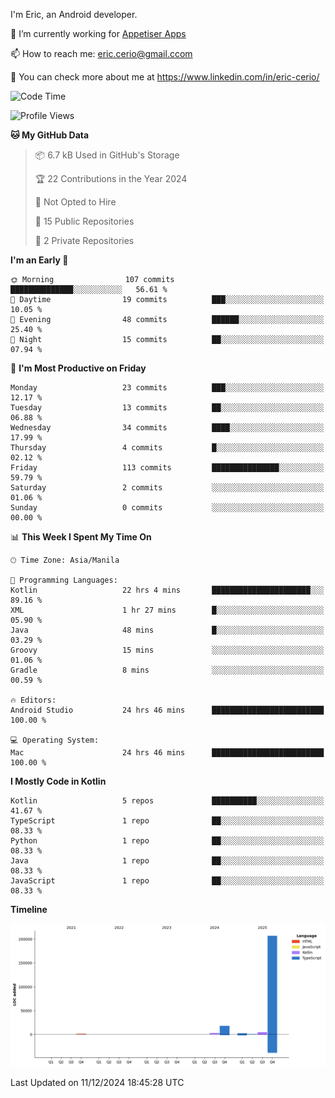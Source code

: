 
I'm Eric, an Android developer.

🔭 I’m currently working for [Appetiser Apps](http://appetiser.com.au)

📫 How to reach me: eric.cerio@gmail.ccom

👀 You can check more about me at https://www.linkedin.com/in/eric-cerio/

<!--START_SECTION:waka-->
![Code Time](http://img.shields.io/badge/Code%20Time-653%20hrs%209%20mins-blue)

![Profile Views](http://img.shields.io/badge/Profile%20Views-0-blue)

**🐱 My GitHub Data** 

> 📦 6.7 kB Used in GitHub's Storage 
 > 
> 🏆 22 Contributions in the Year 2024
 > 
> 🚫 Not Opted to Hire
 > 
> 📜 15 Public Repositories 
 > 
> 🔑 2 Private Repositories 
 > 
**I'm an Early 🐤** 

```text
🌞 Morning                107 commits         ██████████████░░░░░░░░░░░   56.61 % 
🌆 Daytime                19 commits          ███░░░░░░░░░░░░░░░░░░░░░░   10.05 % 
🌃 Evening                48 commits          ██████░░░░░░░░░░░░░░░░░░░   25.40 % 
🌙 Night                  15 commits          ██░░░░░░░░░░░░░░░░░░░░░░░   07.94 % 
```
📅 **I'm Most Productive on Friday** 

```text
Monday                   23 commits          ███░░░░░░░░░░░░░░░░░░░░░░   12.17 % 
Tuesday                  13 commits          ██░░░░░░░░░░░░░░░░░░░░░░░   06.88 % 
Wednesday                34 commits          ████░░░░░░░░░░░░░░░░░░░░░   17.99 % 
Thursday                 4 commits           █░░░░░░░░░░░░░░░░░░░░░░░░   02.12 % 
Friday                   113 commits         ███████████████░░░░░░░░░░   59.79 % 
Saturday                 2 commits           ░░░░░░░░░░░░░░░░░░░░░░░░░   01.06 % 
Sunday                   0 commits           ░░░░░░░░░░░░░░░░░░░░░░░░░   00.00 % 
```


📊 **This Week I Spent My Time On** 

```text
🕑︎ Time Zone: Asia/Manila

💬 Programming Languages: 
Kotlin                   22 hrs 4 mins       ██████████████████████░░░   89.16 % 
XML                      1 hr 27 mins        █░░░░░░░░░░░░░░░░░░░░░░░░   05.90 % 
Java                     48 mins             █░░░░░░░░░░░░░░░░░░░░░░░░   03.29 % 
Groovy                   15 mins             ░░░░░░░░░░░░░░░░░░░░░░░░░   01.06 % 
Gradle                   8 mins              ░░░░░░░░░░░░░░░░░░░░░░░░░   00.59 % 

🔥 Editors: 
Android Studio           24 hrs 46 mins      █████████████████████████   100.00 % 

💻 Operating System: 
Mac                      24 hrs 46 mins      █████████████████████████   100.00 % 
```

**I Mostly Code in Kotlin** 

```text
Kotlin                   5 repos             ██████████░░░░░░░░░░░░░░░   41.67 % 
TypeScript               1 repo              ██░░░░░░░░░░░░░░░░░░░░░░░   08.33 % 
Python                   1 repo              ██░░░░░░░░░░░░░░░░░░░░░░░   08.33 % 
Java                     1 repo              ██░░░░░░░░░░░░░░░░░░░░░░░   08.33 % 
JavaScript               1 repo              ██░░░░░░░░░░░░░░░░░░░░░░░   08.33 % 
```



**Timeline**

![Lines of Code chart](https://raw.githubusercontent.com/eric-cerio/eric-cerio/main/assets/bar_graph.png)


 Last Updated on 11/12/2024 18:45:28 UTC
<!--END_SECTION:waka-->

